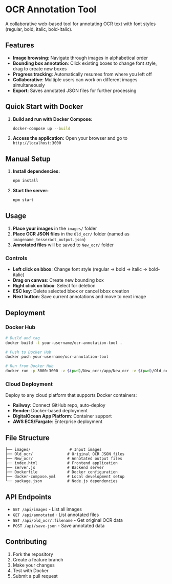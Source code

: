 # OCR Annotation Tool

A collaborative web-based tool for annotating OCR text with font styles (regular, bold, italic, bold-italic).

## Features

- **Image browsing**: Navigate through images in alphabetical order
- **Bounding box annotation**: Click existing boxes to change font style, drag to create new boxes
- **Progress tracking**: Automatically resumes from where you left off
- **Collaborative**: Multiple users can work on different images simultaneously
- **Export**: Saves annotated JSON files for further processing

## Quick Start with Docker

1. **Build and run with Docker Compose:**
   ```bash
   docker-compose up --build
   ```

2. **Access the application:**
   Open your browser and go to `http://localhost:3000`

## Manual Setup

1. **Install dependencies:**
   ```bash
   npm install
   ```

2. **Start the server:**
   ```bash
   npm start
   ```

## Usage

1. **Place your images** in the `images/` folder
2. **Place OCR JSON files** in the `Old_ocr/` folder (named as `imagename_tesseract_output.json`)
3. **Annotated files** will be saved to `New_ocr/` folder

### Controls

- **Left click on bbox**: Change font style (regular → bold → italic → bold-italic)
- **Drag on canvas**: Create new bounding box
- **Right click on bbox**: Select for deletion
- **ESC key**: Delete selected bbox or cancel bbox creation
- **Next button**: Save current annotations and move to next image

## Deployment

### Docker Hub
```bash
# Build and tag
docker build -t your-username/ocr-annotation-tool .

# Push to Docker Hub
docker push your-username/ocr-annotation-tool

# Run from Docker Hub
docker run -p 3000:3000 -v $(pwd)/New_ocr:/app/New_ocr -v $(pwd)/Old_ocr:/app/Old_ocr -v $(pwd)/images:/app/images your-username/ocr-annotation-tool
```

### Cloud Deployment
Deploy to any cloud platform that supports Docker containers:
- **Railway**: Connect GitHub repo, auto-deploy
- **Render**: Docker-based deployment
- **DigitalOcean App Platform**: Container support
- **AWS ECS/Fargate**: Enterprise deployment

## File Structure

```
├── images/                 # Input images
├── Old_ocr/               # Original OCR JSON files
├── New_ocr/               # Annotated output files
├── index.html             # Frontend application
├── server.js              # Backend server
├── Dockerfile             # Docker configuration
├── docker-compose.yml     # Local development setup
└── package.json           # Node.js dependencies
```

## API Endpoints

- `GET /api/images` - List all images
- `GET /api/annotated` - List annotated files
- `GET /api/old_ocr/:filename` - Get original OCR data
- `POST /api/save-json` - Save annotated data

## Contributing

1. Fork the repository
2. Create a feature branch
3. Make your changes
4. Test with Docker
5. Submit a pull request
